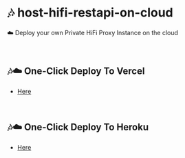 # 🎶 host-hifi-restapi-on-cloud

☁️ Deploy your own  Private HiFi  Proxy Instance on the cloud

<br>

## 🎶☁️ One-Click Deploy To Vercel

- [Here](https://github.com/sachinsenal0x64/host-hifi-restapi-on-vercel)

<br>

## 🎶☁️ One-Click Deploy To Heroku

- [Here](https://github.com/sachinsenal0x64/host-hifi-restapi-on-heroku)
